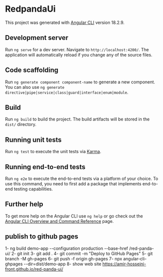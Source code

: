 # RedpandaUi

This project was generated with [Angular CLI](https://github.com/angular/angular-cli) version 18.2.9.

## Development server

Run `ng serve` for a dev server. Navigate to `http://localhost:4200/`. The application will automatically reload if you change any of the source files.

## Code scaffolding

Run `ng generate component component-name` to generate a new component. You can also use `ng generate directive|pipe|service|class|guard|interface|enum|module`.

## Build

Run `ng build` to build the project. The build artifacts will be stored in the `dist/` directory.

## Running unit tests

Run `ng test` to execute the unit tests via [Karma](https://karma-runner.github.io).

## Running end-to-end tests

Run `ng e2e` to execute the end-to-end tests via a platform of your choice. To use this command, you need to first add a package that implements end-to-end testing capabilities.

## Further help

To get more help on the Angular CLI use `ng help` or go check out the [Angular CLI Overview and Command Reference](https://angular.dev/tools/cli) page.

## publish to github pages

1- ng build demo-app --configuration production --base-href /red-panda-ui/
2- git init
3- git add .
4- git commit -m "Deploy to GitHub Pages"
5- git branch -M gh-pages
6- git push -f origin gh-pages
7- npx angular-cli-ghpages --dir=dist/demo-app
8- show web site https://amir-hosseini-front.github.io/red-panda-ui/
